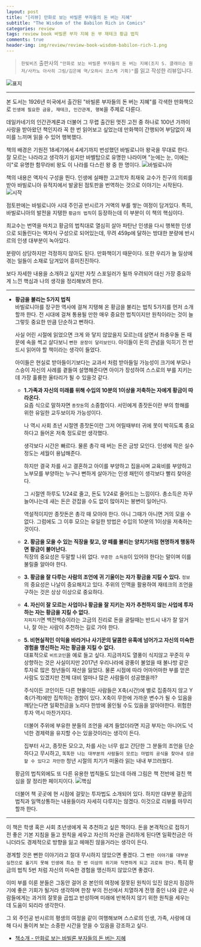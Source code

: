 ```yaml
---  
layout: post  
title: "[리뷰] 만화로 보는 바빌론 부자들의 돈 버는 지혜"  
subtitle: "The Wisdom of the Babilon Rich in Comics"  
categories: review  
tags: review book 바빌론 부자 지혜 돈 부 재테크 황금 법칙     
comments: true  
header-img: img/review/review-book-wisdom-babilon-rich-1.png
---  
```

  
> `한빛비즈` 출판사의 `"만화로 보는 바빌론 부자들의 돈 버는 지혜(조지 S. 클래이슨 원저/사카노 아사히 그림/김은혜 역/오하시 코스케 기획)"`를 읽고 작성한 리뷰입니다.  

![표지](https://telegeam.github.io/assets/img/review/review-book-wisdom-babilon-rich-1.png)  

---

본 도서는 1926년 미국에서 출간된 "바빌론 부자들의 돈 버는 지혜"를 각색한 만화책으로 `인생에 필요한 금융, 재테크, 인간관계, 행복`을 주제로 다룬다.

데일카네기의 인간관계론과 더불어 그 무렵 출간된 멋진 고전 중 하나로 100년 가까이 사랑을 받아왔던 책인지라 꼭 한 번 읽어보고 싶었는데 만화책이 간행되어 부담없이 재미를 느끼며 읽을 수 있어 행복했다.

책의 배경은 기원전 18세기에서 4세기까지 번성했던 바빌로니아 왕국을 무대로 한다. 잘 모르는 나라라고 생각하기 쉽지만 바벨탑으로 유명한 나라이며 "눈에는 눈, 이에는 이"로 유명한 함무라비 왕도 이 나라를 다스린 왕 중 한 명이다. 
![바빌로니아](https://telegeam.github.io/assets/img/review/review-book-wisdom-babilon-rich-3.png)  

책의 내용은 액자식 구성을 띈다. 인생에 실패한 고고학자 최재욱 교수가 친구의 의뢰를 받아 바빌로니아 유적지에서 발굴된 점토판을 번역하는 것으로 이야기는 시작된다. 
![시작](https://telegeam.github.io/assets/img/review/review-book-wisdom-babilon-rich-2.png)  

점토판에는 바빌로니아 시대 주인공 반시르가 거액의 부를 쌓는 여정이 담겨있다. 특히, 바빌로니아의 발전을 지탱한 `황금의 법칙`이 등장하는데 이 부분이 이 책의 핵심이다.

최교수는 번역을 마치고 황금의 법칙대로 열심히 살아 파탄난 인생을 다시 행복한 인생으로 되돌린다는 액자식 구성으로 되어있는데, 무려 459p에 달하는 방대한 분량에 반시르의 인생 대부분이 녹아있다.

분량이 상당하지만 걱정하지 않아도 된다. 만화책이기 때문이다. 또한 우리가 늘 일상에 겪는 일들이 소재로 담겨있어 흥미진진하다. 

보다 자세한 내용을 소개하고 싶지만 자칫 스포일러가 될까 우려되어 대신 가장 중요하게 느낀 핵심과 나의 생각을 정리해보려 한다.

---

* __황금을 불리는 5가지 법칙__  
  바빌로니아를 장구한 역사에 걸쳐 지탱해 온 황금을 불리는 법칙 5가지를 먼저 소개할까 한다. 전 시대에 걸쳐 통용될 만한 매우 중요한 법칙이지만 원칙이라는 것이 늘 그렇듯 중요한 만큼 단순하고 뻔하다. 
  
  사실 어린 시절에 읽었으면 크게 와 닿지 않았을지 모르는데 살면서 좌충우돌 돈 때문에 속을 썩고 살다보니 `뻔한 문장이 달리보인다`. 아이들이 돈의 관념을 익히기 전 반드시 읽어야 할 책이라는 생각이 들었다. 
  
  아이들은 현실로 받아들이기보다는 교과서 처럼 받아들일 가능성이 크기에 부모나 스승이 자신의 사례를 곁들여 설명해준다면 아이가 장성하여 스스로의 부를 지키는 데 가장 훌륭한 울타리가 될 수 있을것 같다.

  - __1.가족과 자신의 미래를 위해 수입의 10분의 1이상을 저축하는 자에게 황금이 따라온다.__  
    요즘 식으로 말하자면 `종잣돈`의 소중함이다. 서민에게 종잣돈이란 부의 항해를 위한 유일한 교두보이자 가능성이다. 

    나 역시 사회 초년 시절엔 종잣돈이란 그저 어릴때부터 귀에 못이 박히도록 중요하다고 들어온 저축 정도로만 생각했다. 

    생각보다 시간은 빠르다. 물론 총각 때 버는 돈은 금방 모인다. 인생에 작은 실수 정도는 세월이 용납해준다. 
    
    하지만 결국 차를 사고 결혼하고 아이를 부양하고 집을사며 교육비를 부양하고 노부모를 부양하는 누구나 뻔하게 살아가는 인생 패턴이 생각보다 빨리 찾아온다. 
    
    그 시절엔 하루도 1/24로 줄고, 돈도 1/24로 줄어드는 느낌이다. 총소득은 자꾸 늘어나는데 새는 돈은 걷잡을 수도 없이 많아지는 봉변이 일어난다.

    역설적이지만 종잣돈은 총각 때 모아야 한다. 아니 그때가 아니면 거의 모을 수 없다. 그럼에도 그 이후 모으는 유일한 방법은 수입의 10분의 1이상을 저축하는 것이다.

  - __2. 황금을 모을 수 있는 직장을 찾고, 양 떼를 불리는 양치기처럼 현명하게 행동하면 황금이 불어난다.__  
    직장의 중요성은 두말할 나위 없다. `꾸준한 소득원`이 있어야 한다는 말이며 이를 불릴줄 알아야 한다.

  - __3. 황금을 잘 다루는 사람의 조언에 귀 기울이는 자가 황금을 지킬 수 있다.__
    `정보`의 중요성은 나날이 중요해지고 있다. 주위의 인맥을 활용하여 재테크의 조언을 구하는 것은 상상 이상으로 중요하다. 

  - __4. 자신이 잘 모르는 사업이나 황금을 잘 지키는 자가 추천하지 않는 사업에 투자하는 자는 황금을 지킬 수 없다.__  
    `지피지기`면 백전백승이라는 고금의 진리로 돈을 굴릴때는 반드시 내가 잘 알거나, 잘 아는 사람이 추천하는 길로 가야 한다.
    
  - __5. 비현실적인 이익을 바라거나 사기꾼의 달콤한 유혹에 넘어가고 자신의 미숙한 경험을 맹신하는 자는 황금을 지킬 수 없다.__  
    대표적으로 `비트코인`을 예로 들고 싶다. 지금까지도 열풍이 식지않고 꾸준히 우상향하는 것은 사실이지만 2017년 우리나라에 광풍이 불었을 때 불나방 같은 투자로 많은 청년들이 재산을 잃었다. 물론 시점에 따라 어마어마한 부를 얻은 사람도 있겠지만 전체 대비 얼마나 많은 사람들이 성공했을까? 

    주식이든 코인이든 다른 현물이든 사람들은 X축(시간)에 별로 집중하지 않고 Y축(가격)에만 집착하는 경향이 있다. X축이 무한에 가까운 변수가 될 수 있음을 깨닫는다면 일확천금을 노리다 한방에 올인될 수도 있음을 알아야한다. 위험한 투자 역시 마찬가지다.

    더불어 주위에 부유한 분들의 조언을 새겨 들었더라면 지금 부자는 아니어도 넉넉한 경제력을 유지할 수는 있을것이라는 생각이 든다. 
    
    집부터 사고, 종잣돈 모으고, 차를 사는 너무 쉽고 간단한 그 분들의 조언을 단순하다고 무시하고, `똑똑한 나는 대부분의 사람들이 모르는 마법의 공식을 찾아내 성공할 수 있다고 자만한` 청년 시절의 치기가 떠올라 읽는 내내 부끄러웠다.

  황금의 법칙외에도 또 다른 유용한 법칙들도 있는데 아래 그림은 책 전반에 걸친 핵심을 잘 정리한 페이지이다.
  ![핵심](https://telegeam.github.io/assets/img/review/review-book-wisdom-babilon-rich-4.png)  

  더불어 책 곳곳에 현 시점에 걸맞는 투자법도 소개되어 있다. 하지만 대부분 황금의 법칙과 일맥상통하는 내용들이라 자세히 다루지는 않겠다. 이것으로 리뷰를 마무리할까 한다. 

---

이 책은 학생 혹은 사회 초년생에게 꼭 추천하고 싶은 책이다. 돈을 본격적으로 접하기 전 좋은 기본 지침을 들고 원칙을 세우고 자신의 자산을 관리하게 된다면 일확천금은 아니더라도 경제적으로 방향을 잃고 헤매진 않을거라는 생각이 든다.

경계할 것은 뻔한 이야기라고 절대 무시하지 않았으면 좋겠다. 그 `뻔한 이야기를 대부분 실천으로 옮기지 못해 인생에 최소 한 번 이상의 위기와 직면하게 되고 괴로워 한다.` 특히 황금의 법칙 5번 처럼 자신의 미숙한 경험을 맹신하지 않았으면 좋겠다.

이미 부를 이룬 분들은 그동안 걸어 온 본인의 여정에 잘못된 원칙이 있진 않은지 점검하기에 좋은 기회가 될거라 생각하며 한창 부의 전선에서 치열하게 전쟁 중인 나와 같은 사람들에게는 과거의 잘못을 곱씹고 반성하며 미래에 반복하지 않기 위한 원칙을 세우는 데 도움이 되리라 생각한다.

그 외 주인공 반시르의 평생의 여정을 같이 여행해보며 스스로의 인생, 가족, 사랑에 대해 다시 돌이켜 보는 소중한 시간을 얻을 수 있음을 강조하고 싶다.


* [책소개 - 만화로 보는 바빌론 부자들의 돈 버는 지혜](http://www.yes24.com/Product/Goods/92524201)

